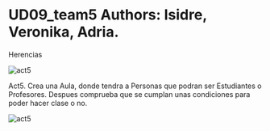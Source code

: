 # UD09_team5  Authors: Isidre, Veronika, Adria.
Herencias


![act5](https://user-images.githubusercontent.com/9555509/163613792-b90f9ae9-cd30-4bac-9a2c-313eea3c1c29.png)


Act5. Crea una Aula, donde tendra a Personas que podran ser Estudiantes o Profesores. Despues comprueba que se cumplan unas condiciones para poder hacer clase o no.

![act5](https://user-images.githubusercontent.com/9555509/163565202-5bc0fe49-4e18-4559-b501-9c029bbbd520.png)
